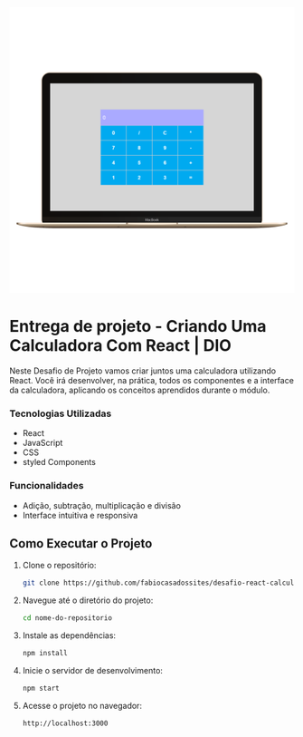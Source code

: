 ![Imagem do projeto](public/projeto.png)

# Entrega de projeto - Criando Uma Calculadora Com React | DIO

Neste Desafio de Projeto vamos criar juntos uma calculadora utilizando React. Você irá desenvolver, na prática, todos os componentes e a interface da calculadora, aplicando os conceitos aprendidos durante o módulo.

### Tecnologias Utilizadas

- React
- JavaScript
- CSS
- styled Components

### Funcionalidades

- Adição, subtração, multiplicação e divisão
- Interface intuitiva e responsiva

## Como Executar o Projeto

1. Clone o repositório:

   ```bash
   git clone https://github.com/fabiocasadossites/desafio-react-calculadora-dio.git
   ```

2. Navegue até o diretório do projeto:

   ```bash
   cd nome-do-repositorio
   ```

3. Instale as dependências:

   ```bash
   npm install
   ```

4. Inicie o servidor de desenvolvimento:

   ```bash
   npm start
   ```

5. Acesse o projeto no navegador:
   ```bash
   http://localhost:3000
   ```
